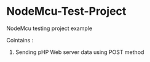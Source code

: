 # NodeMcu-Test-Project
NodeMcu testing project example

Cointains :
1. Sending pHP Web server data using POST method
